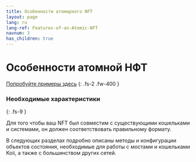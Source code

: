 ```yaml
---
title: Особенности атомарного NFT
layout: page
lang: ru
lang-ref: Features-of-an-Atomic-NFT
navnum: 3
has_children: true
---
```


# Особенности атомной НФТ

[Попробуйте примеры здесь](https://github.com/atomic-nfts/standard)
{: .fs-2 .fw-400 }

### Необходимые характеристики

{: .fs-9 }

Для того чтобы ваш NFT был совместим с существующими кошельками и системами, он должен соответствовать правильному формату.

В следующих разделах подробно описаны методы и конфигурации объектов состояния, необходимые для работы с мостами и кошельками Koii, а также с большинством других сетей.
